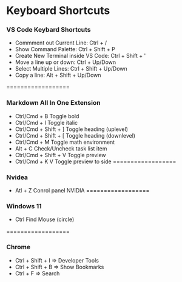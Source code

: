 # Keyboard Shortcuts

### VS Code Keybard Shortcuts

- Commment out Current Line: Ctrl + /
- Show Command Palette: Ctrl + Shift + P
- Create New Terminal inside VS Code: Ctrl + Shift + '
- Move a line up or down: Ctrl + Up/Down
- Select Multiple Lines: Ctrl + Shift + Up/Down
- Copy a line: Alt + Shift + Up/Down

==================
### Markdown All In One Extension

- Ctrl/Cmd + B	Toggle bold
- Ctrl/Cmd + I	Toggle italic
- Ctrl/Cmd + Shift + ]	Toggle heading (uplevel)
- Ctrl/Cmd + Shift + [	Toggle heading (downlevel)
- Ctrl/Cmd + M	Toggle math environment
- Alt + C	Check/Uncheck task list item
- Ctrl/Cmd + Shift + V	Toggle preview
- Ctrl/Cmd + K V	Toggle preview to side
==================
### Nvidea

- Atl + Z Conrol panel NVIDIA
==================
### Windows 11

- Ctrl       Find Mouse (circle)

==================
### Chrome

- Ctrl + Shift + I => Developer Tools
- Ctrl + Shift + B => Show Bookmarks
- Ctrl + F => Search 